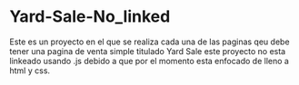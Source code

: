 # Yard-Sale-No_linked
Este es un proyecto en el que se realiza cada una de las paginas qeu debe tener una pagina de venta simple
titulado Yard Sale este proyecto no esta linkeado usando .js debido a que por el momento esta enfocado de lleno
a html y css. 


